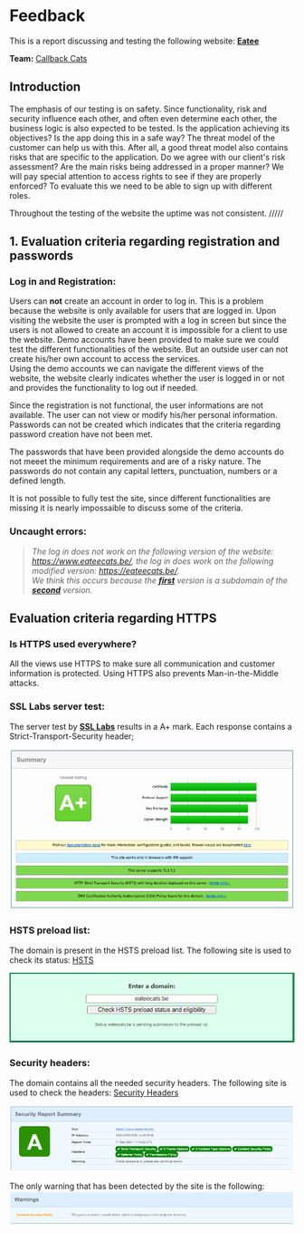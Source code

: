 # Feedback

This is a report discussing and testing the following website: **[Eatee](https://www.eateecats.be/)**

**Team:** [Callback Cats](https://github.com/EHB-TI/web-app-callback-cats)

## Introduction

The emphasis of our testing is on safety. Since functionality, risk and security influence each other, and often even determine each other, the business logic is also expected to be tested. Is the application achieving its objectives? Is the app doing this in a safe way? The threat model of the customer can help us with this. After all, a good threat model also contains risks that are specific to the application. Do we agree with our client's risk assessment? Are the main risks being addressed in a proper manner? We will pay special attention to access rights to see if they are properly enforced? To evaluate this we need to be able to sign up with different roles.

Throughout the testing of the website the uptime was not consistent. /////

## 1. Evaluation criteria regarding registration and passwords

### **Log in and Registration:**

Users can **not** create an account in order to log in. This is a problem because the website is only available for users that are logged in. Upon visiting the website the user is prompted with a log in screen but since the users is not allowed to create an account it is impossible for a client to use the website. Demo accounts have been provided to make sure we could test the different functionalities of the website. But an outside user can not create his/her own account to access the services.  
Using the demo accounts we can navigate the different views of the website, the website clearly indicates whether the user is logged in or not and provides the functionality to log out if needed.

Since the registration is not functional, the user informations are not available. The user can not view or modify his/her personal information. Passwords can not be created which indicates that the criteria regarding password creation have not been met.

The passwords that have been provided alongside the demo accounts do not meeet the minimum requirements and are of a risky nature. The passwords do not contain any capital letters, punctuation, numbers or a defined length.

It is not possible to fully test the site, since different functionalities are missing it is nearly impossaible to discuss some of the criteria. 

### **Uncaught errors:**

> _The log in does not work on the following version of the website: https://www.eateecats.be/, the log in does work on the following modified version: https://eateecats.be/.  
> We think this occurs because the **[first](https://www.eateecats.be/)** version is a subdomain of the **[second](https://eateecats.be/)** version._

## Evaluation criteria regarding HTTPS

### **Is HTTPS used everywhere?**

All the views use HTTPS to make sure all communication and customer information is protected. Using HTTPS also prevents Man-in-the-Middle attacks.

### **SSL Labs server test:**

The server test by **[SSL Labs](https://www.ssllabs.com/ssltest/index.html)** results in a A+ mark. Each response contains a Strict-Transport-Security header;

![SSL Labs Mark](images/feedback/SSL_Labs_Callback_Cats.PNG)

### **HSTS preload list:**

The domain is present in the HSTS preload list. The following site is used to check its status: [HSTS](https://hstspreload.org/)

![HSTS](images/feedback/HSTS_Callback_Cats.PNG)

### **Security headers:**

The domain contains all the needed security headers. The following site is used to check the headers: [Security Headers](https://securityheaders.com/)

![Security Headers](images/feedback/Headers_Callback_Cats.PNG)

The only warning that has been detected by the site is the following:
<br>
![Security Headers](images/feedback/Headers_Warning_Callback_Cats.PNG)




<!-- <br/><br/>

## Evaluation criteria regarding protection against typical web vulnerabilities

<br/><br/>

## Evaluation criteria regarding REST API's

<br/><br/>

## DAST

<br/><br/>

## SCA

<br/><br/>

## Other network attacks - (D)DOS -->
